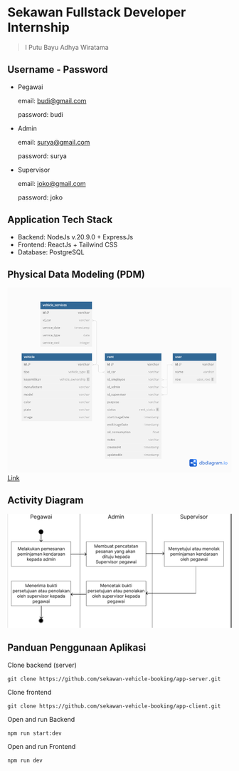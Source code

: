 # Sekawan Fullstack Developer Internship

> I Putu Bayu Adhya Wiratama

## Username - Password

- Pegawai

  email: budi@gmail.com

  password: budi

- Admin

  email: surya@gmail.com

  password: surya

- Supervisor

  email: joko@gmail.com

  password: joko

## Application Tech Stack

- Backend: NodeJs v.20.9.0 + ExpressJs
- Frontend: ReactJs + Tailwind CSS
- Database: PostgreSQL

## Physical Data Modeling (PDM)

![PDM](/assets/sekawan_pdm.png)
[Link](https://dbdiagram.io/d/sekawan_pdm-662286b603593b6b6172a011)

## Activity Diagram

![Activity Diagram](/assets/activity%20diagram.png)

## Panduan Penggunaan Aplikasi

Clone backend (server)

```
git clone https://github.com/sekawan-vehicle-booking/app-server.git
```

Clone frontend

```
git clone https://github.com/sekawan-vehicle-booking/app-client.git
```

Open and run Backend

```
npm run start:dev
```

Open and run Frontend

```
npm run dev
```
